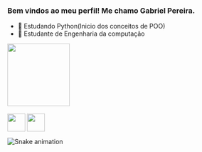 ### Bem vindos ao meu perfil! Me chamo Gabriel Pereira. 


- 🌱 Estudando Python(Inicio dos conceitos de POO)
- 🌱 Estudante de Engenharia da computação

<div>
    <img height="140em" theme="dark" src=https://github-readme-stats.vercel.app/api/top-langs/?username=gbrpereirap&layout=compact/>
</div>
<div style="display: inline_block"><br>
    <img align="center" height="40" weight="40" src="https://cdn.jsdelivr.net/gh/devicons/devicon/icons/c/c-original.svg" />
    <img align="center" height="40" weight="40" src="https://cdn.jsdelivr.net/gh/devicons/devicon/icons/python/python-original.svg" /> 
</div>
 
![Snake animation](https://github.com/gbrpereirap/gbrpereirap/blob/output/github-contribution-grid-snake.svg)
  
